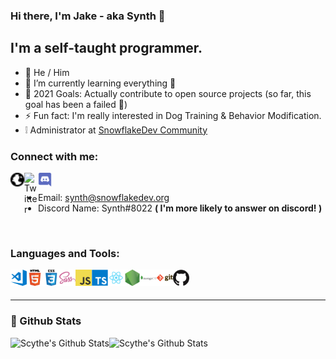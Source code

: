 ### Hi there, I'm Jake - aka Synth 👋

## I'm a self-taught programmer.

- 🧔 He / Him
- 🌱 I’m currently learning everything 🤣
- 🥅 2021 Goals: Actually contribute to open source projects (so far, this goal has been a failed :rofl:)
- ⚡ Fun fact: I'm really interested in Dog Training & Behavior Modification.
- ❕ Administrator at <a href="https://discord.gg/snowflakedev">SnowflakeDev Community<a/>

### Connect with me:

[<img align="left" alt="Website" width="22px" src="https://raw.githubusercontent.com/iconic/open-iconic/master/svg/globe.svg" />][website]
[<img align="left" alt="Twitter" width="22px" src="https://cdn.jsdelivr.net/npm/simple-icons@v3/icons/twitter.svg" />][twitter]
[<img align="left" alt="Discord" width="22px" src="https://raw.githubusercontent.com/Anish-Shobith/Anish-Shobith/master/assets/discord.svg" />][discord]
  <br />
  - Email: synth@snowflakedev.org
  - Discord Name: Synth#8022 <strong>( I'm more likely to answer on discord! )</strong>

<br />

### Languages and Tools:

<img align="left" alt="Visual Studio Code" width="26px" src="https://raw.githubusercontent.com/github/explore/80688e429a7d4ef2fca1e82350fe8e3517d3494d/topics/visual-studio-code/visual-studio-code.png" />
<img align="left" alt="HTML5" width="26px" src="https://raw.githubusercontent.com/github/explore/80688e429a7d4ef2fca1e82350fe8e3517d3494d/topics/html/html.png" />
<img align="left" alt="CSS3" width="26px" src="https://raw.githubusercontent.com/github/explore/80688e429a7d4ef2fca1e82350fe8e3517d3494d/topics/css/css.png" />
<img align="left" alt="Sass" width="26px" src="https://raw.githubusercontent.com/github/explore/80688e429a7d4ef2fca1e82350fe8e3517d3494d/topics/sass/sass.png" />
<img align="left" alt="JavaScript" width="26px" src="https://raw.githubusercontent.com/github/explore/80688e429a7d4ef2fca1e82350fe8e3517d3494d/topics/javascript/javascript.png" />
<img align="left" alt="TypeScript" width="26px" src="https://raw.githubusercontent.com/Anish-Shobith/Anish-Shobith/master/assets/typescript.svg" />
<img align="left" alt="React" width="26px" src="https://raw.githubusercontent.com/github/explore/80688e429a7d4ef2fca1e82350fe8e3517d3494d/topics/react/react.png" />
<img align="left" alt="Node.js" width="26px" src="https://raw.githubusercontent.com/github/explore/80688e429a7d4ef2fca1e82350fe8e3517d3494d/topics/nodejs/nodejs.png" />
<img align="left" alt="MongoDB" width="26px" src="https://raw.githubusercontent.com/github/explore/80688e429a7d4ef2fca1e82350fe8e3517d3494d/topics/mongodb/mongodb.png" />
<img align="left" alt="Git" width="26px" src="https://raw.githubusercontent.com/github/explore/80688e429a7d4ef2fca1e82350fe8e3517d3494d/topics/git/git.png" />
<img align="left" alt="GitHub" width="26px" src="https://raw.githubusercontent.com/github/explore/78df643247d429f6cc873026c0622819ad797942/topics/github/github.png" />

<br />
<br />

---

### 📕 Github Stats
<img align="left" src="https://gh-rm-stats.vercel.app/api?username=synth108&show_icons=true&layout=compact&theme=shades-of-purple" alt="Scythe's Github Stats" />
<img align="left" src="https://gh-rm-stats.vercel.app/api/top-langs?username=synth108&theme=shades-of-purple&layout=compact" alt="Scythe's Github Stats" />

[website]: https://scythethedev.cf/
[twitter]: https://twitter.com/scythe108
[discord]: https://discord.gg/snowflakedev
